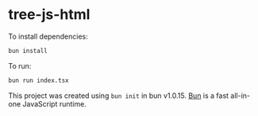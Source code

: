 # tree-js-html

To install dependencies:

```bash
bun install
```

To run:

```bash
bun run index.tsx
```

This project was created using `bun init` in bun v1.0.15. [Bun](https://bun.sh) is a fast all-in-one JavaScript runtime.
